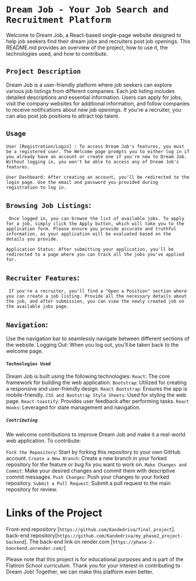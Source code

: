

# `Dream Job - Your Job Search and Recruitment Platform`
Welcome to Dream Job, a React-based single-page website designed to help job seekers find their dream jobs and recruiters post job openings. This README.md provides an overview of the project, how to use it, the technologies used, and how to contribute.

## `Project Description`
Dream Job is a user-friendly platform where job seekers can explore various job listings from different companies. Each job listing includes detailed descriptions and essential information. Users can apply for jobs, visit the company websites for additional information, and follow companies to receive notifications about new job openings. If you're a recruiter, you can also post job positions to attract top talent.

## `Usage`
	User [Registration/Login] : To access Dream Job's features, you must be a registered user. The Welcome page prompts you to either log in if you already have an account or create one if you're new to Dream Job. Without logging in, you won't be able to access any of Dream Job's features.
    
	User Dashboard: After creating an account, you'll be redirected to the login page. Use the email and password you provided during registration to log in.

 ## `Browsing Job Listings`: 
     Once logged in, you can browse the list of available jobs. To apply for a job, simply click the Apply button, which will take you to the application form. Please ensure you provide accurate and truthful information, as your application will be evaluated based on the details you provide.
    
	Application Status: After submitting your application, you'll be redirected to a page where you can track all the jobs you've applied for.

## `Recruiter Features`:
     If you're a recruiter, you'll find a "Open a Position" section where you can create a job listing. Provide all the necessary details about the job, and after submission, you can view the newly created job on the available jobs page.

## `Navigation`:
 Use the navigation bar to seamlessly navigate between different sections of the website.
	Logging Out: When you log out, you'll be taken back to the welcome page.

#### `Technologies Used`
Dream Job is built using the following technologies:
`React`: The core framework for building the web application.
`Bootstrap`: Utilized for creating a responsive and user-friendly design.
`React Bootstrap`: Ensures the app is mobile-friendly.
`CSS and Bootstrap Style Sheets`: Used for styling the web page.
`React-toastify`: Provides user feedback after performing tasks.
`React Hooks`: Leveraged for state management and navigation.

##### `Contributing`
We welcome contributions to improve Dream Job and make it a real-world web application. To contribute:

`Fork the Repository`: Start by forking this repository to your own GitHub account.
`Create a New Branch`: Create a new branch in your forked repository for the feature or bug fix you want to work on.
`Make Changes and Commit`: Make your desired changes and commit them with descriptive commit messages.
`Push Changes`: Push your changes to your forked repository.
`Submit a Pull Request`: Submit a pull request to the main repository for review.

# Links of the Project
Front-end repository [`https://github.com/Kandedriva/final_project`].
back-end repository[`https://github.com/Kandedriva/my_phase2_project-backend`].
The back-end link on render.com [`https://phase-2-banckend.onrender.com/`]

Please note that this project is for educational purposes and is part of the Flatiron School curriculum.
Thank you for your interest in contributing to Dream Job! Together, we can make this platform even better.







































